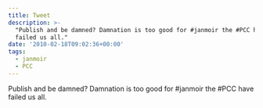 ```yaml
---
title: Tweet
description: >-
  "Publish and be damned? Damnation is too good for #janmoir the #PCC have
  failed us all."
date: '2010-02-18T09:02:36+00:00'
tags:
  - janmoir
  - PCC
---
```

Publish and be damned? Damnation is too good for #janmoir the #PCC have failed us all.
